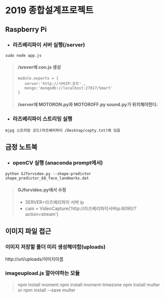 # 2019 종합설계프로젝트


Raspberry Pi
------------

+ ### 라즈베리파이 서버 실행(/server)
```
sudo node app.js
```
> #### /srever에 con.js 생성
>```
>module.exports = {
>    server:'http://서버IP:포트'.,
>    mongo:'mongodb://localhost:27017/Smart'
>}
>```
> #### /server에 MOTORON.py와 MOTOROFF.py sound.py가 위치해야한다.

+ ### 라즈베리파이 스트리밍 실행
```
mjpg 스트리밍 코드(라즈베리파이 /Desktop/copty.txt)에 있음
```


금정 노트북
-----------
+ ### openCV 실행 (anaconda prompt에서)
```
python GJforvideo.py --shape-predictor shape_predictor_68_face_landmarks.dat
```
> #### GJforvideo.py에서 수정
> * SERVER=라즈베리파이 서버 ip
> * cam = VideoCapture('http://라즈베리파이서버ip:8090/?action=stream')


이미지 파일 접근
-----------
### 이미지 저장할 폴더 미리 생성해야함(uploads)
http://url/uploads/이미지이름

### imageupload.js 깔아야하는 모듈

> npm install moment
> npm install moment-timezone
> npm install multer or npm install --save multer
